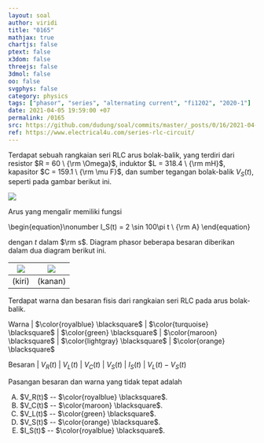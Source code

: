 ```yaml
---
layout: soal
author: viridi
title: "0165"
mathjax: true
chartjs: false
ptext: false
x3dom: false
threejs: false
3dmol: false
oo: false
svgphys: false
category: physics
tags: ["phasor", "series", "alternating current", "fi1202", "2020-1"]
date: 2021-04-05 19:59:00 +07
permalink: /0165
src: https://github.com/dudung/soal/commits/master/_posts/0/16/2021-04-05-ac-circuit-rlc-voltage-phasor.md
ref: https://www.electrical4u.com/series-rlc-circuit/
---
```

Terdapat sebuah rangkaian seri RLC arus bolak-balik, yang terdiri dari resistor $R = 60 \ {\rm \Omega}$, induktor $L = 318.4 \ {\rm mH}$, kapasitor $C = 159.1 \ {\rm \mu F}$, dan sumber tegangan bolak-balik $V_S(t)$, seperti pada gambar berikut ini.

![]({{site.baseurl}}/assets/img/0/16/0160.png)

Arus yang mengalir memiliki fungsi

\begin{equation}\nonumber
I_S(t) = 2 \sin 100\pi t \ {\rm A}
\end{equation}

dengan $t$ dalam $\rm s$. Diagram phasor beberapa besaran diberikan dalam dua diagram berikut ini.

![]({{site.baseurl}}/assets/img/0/16/0165a.png) | ![]({{site.baseurl}}/assets/img/0/16/0165b.png)
:-: | :-:
(kiri) | (kanan)

Terdapat warna dan besaran fisis dari rangkaian seri RLC pada arus bolak-balik.

Warna | $\color{royalblue} \blacksquare$ | $\color{turquoise} \blacksquare$ | $\color{green} \blacksquare$ | $\color{maroon} \blacksquare$ | $\color{lightgray} \blacksquare$ | $\color{orange} \blacksquare$

Besaran | $V_R(t)$ | $V_L(t)$ | $V_C(t)$ | $V_S(t)$ | $I_S(t)$ | $V_L(t) - V_S(t)$

Pasangan besaran dan warna yang tidak tepat adalah

<ol type="A">
<li>$V_R(t)$ -- $\color{royalblue} \blacksquare$.
<li>$V_C(t)$ -- $\color{maroon} \blacksquare$.
<li>$V_L(t)$ -- $\color{green} \blacksquare$.
<li>$V_S(t)$ -- $\color{orange} \blacksquare$.
<li>$I_S(t)$ -- $\color{royalblue} \blacksquare$.
